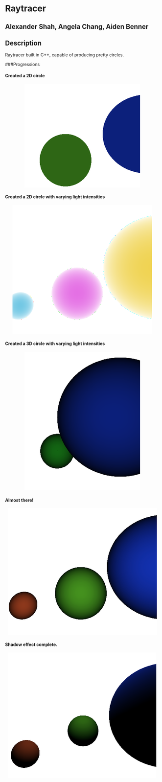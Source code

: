 
# Raytracer
## Alexander Shah, Angela Chang, Aiden Benner

## Description
Raytracer built in C++, capable of producing pretty circles.

###Progressions

#### Created a 2D circle
<p align="center">
  <img src="images/progression0.png">
</p>

#### Created a 2D circle with varying light intensities
<p align="center">
  <img src="images/progression1.png">
</p>

#### Created a 3D circle with varying light intensities
<p align="center">
  <img src="images/progression2.png">
</p>

#### Almost there!
<p align="center">
  <img src="images/progression3.png">
</p>

#### Shadow effect complete.
<p align="center">
  <img src="images/progression4.png">
</p>


